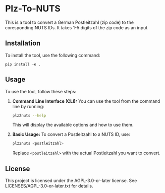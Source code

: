 # Plz-To-NUTS
This is a tool to convert a German Postleitzahl (zip code) to the coresponding NUTS IDs.
It takes 1-5 digits of the zip code as an input.

## Installation
To install the tool, use the following command:
```
pip install -e .
```

## Usage
To use the tool, follow these steps:
1. **Command Line Interface (CLI):** You can use the tool from the command line by running:
   ```sh
   plz2nuts --help
   ```
   This will display the available options and how to use them.

2. **Basic Usage:** To convert a Postleitzahl to a NUTS ID, use:
   ```sh
   plz2nuts <postleitzahl>
   ```
   Replace `<postleitzahl>` with the actual Postleitzahl you want to convert.


## License
This project is licensed under the AGPL-3.0-or-later license. See LICENSES/AGPL-3.0-or-later.txt for details.
